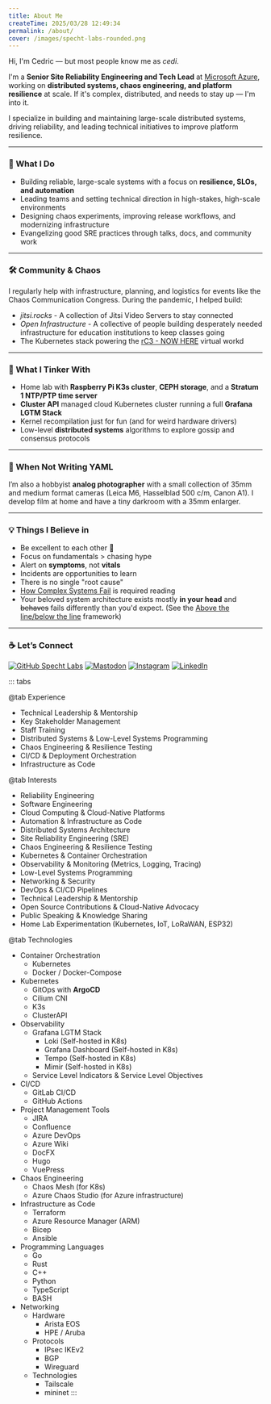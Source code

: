 ```yaml
---
title: About Me
createTime: 2025/03/28 12:49:34
permalink: /about/
cover: /images/specht-labs-rounded.png
---
```



Hi, I'm Cedric — but most people know me as *cedi*.

I'm a **Senior Site Reliability Engineering and Tech Lead** at [Microsoft Azure](https://github.com/microsoft), working on **distributed systems, chaos engineering, and platform resilience** at scale.
If it's complex, distributed, and needs to stay up — I'm into it.

I specialize in building and maintaining large-scale distributed systems, driving reliability, and leading technical initiatives to improve platform resilience.

<LinkCard title="Download CV" icon="pepicons-pencil:cv" href="/assets/CV_Cedric-Kienzler_2025.pdf"/>

---

### 🔧 What I Do

- Building reliable, large-scale systems with a focus on **resilience, SLOs, and automation**
- Leading teams and setting technical direction in high-stakes, high-scale environments
- Designing chaos experiments, improving release workflows, and modernizing infrastructure
- Evangelizing good SRE practices through talks, docs, and community work

---

### 🛠️ Community & Chaos

I regularly help with infrastructure, planning, and logistics for events like the Chaos Communication Congress.
During the pandemic, I helped build:

- *jitsi.rocks* - A collection of Jitsi Video Servers to stay connected
- *Open Infrastructure* - A collective of people building desperately needed infrastructure for education institutions to keep classes going
- The Kubernetes stack powering the [rC3 - NOW HERE](https://rc3.world/2021/) virtual workd

---

### 🧪 What I Tinker With

- Home lab with **Raspberry Pi K3s cluster**, **CEPH storage**, and a **Stratum 1 NTP/PTP time server**
- **Cluster API** managed cloud Kubernetes cluster running a full **Grafana LGTM Stack**
- Kernel recompilation just for fun (and for weird hardware drivers)
- Low-level **distributed systems** algorithms to explore gossip and consensus protocols

---

### 📸 When Not Writing YAML

I’m also a hobbyist **analog photographer** with a small collection of 35mm and medium format cameras (Leica M6, Hasselblad 500 c/m, Canon A1).
I develop film at home and have a tiny darkroom with a 35mm enlarger.

---

### 💡 Things I Believe in

- Be excellent to each other 🤝
- Focus on fundamentals > chasing hype
- Alert on **symptoms**, not **vitals**
- Incidents are opportunities to learn
- There is no single "root cause"
- [How Complex Systems Fail](https://how.complexsystems.fail) is required reading
- Your beloved system architecture exists mostly **in your head** and ~~behaves~~ fails differently than you'd expect. (See the [Above the line/below the line](https://snafucatchers.github.io/#2_3_The_above-the-line/below-the-line_framework) framework)

---

### ☕ Let’s Connect

[![GitHub Specht Labs](https://img.shields.io/badge/SpechtLabs-008080?style=for-the-badge&logo=github&logoColor=white)](https://github.com/specht-labs)
[![Mastodon](https://img.shields.io/badge/Mastodon-6364FF?style=for-the-badge&logo=mastodon&logoColor=white)](http://hachyderm.io/@cedi)
[![Instagram](https://img.shields.io/badge/Instagram-E4405F?style=for-the-badge&logo=instagram&logoColor=white)](https://instagram.com/c3di1)
[![LinkedIn](https://img.shields.io/badge/LinkedIn-0077B5?style=for-the-badge&logoColor=white)](https://www.linkedin.com/in/cekienzl)

::: tabs

@tab Experience

- Technical Leadership & Mentorship
- Key Stakeholder Management
- Staff Training
- Distributed Systems & Low-Level Systems Programming
- Chaos Engineering & Resilience Testing
- CI/CD & Deployment Orchestration
- Infrastructure as Code

@tab Interests

- Reliability Engineering
- Software Engineering
- Cloud Computing & Cloud-Native Platforms
- Automation & Infrastructure as Code
- Distributed Systems Architecture
- Site Reliability Engineering (SRE)
- Chaos Engineering & Resilience Testing
- Kubernetes & Container Orchestration
- Observability & Monitoring (Metrics, Logging, Tracing)
- Low-Level Systems Programming
- Networking & Security
- DevOps & CI/CD Pipelines
- Technical Leadership & Mentorship
- Open Source Contributions & Cloud-Native Advocacy
- Public Speaking & Knowledge Sharing
- Home Lab Experimentation (Kubernetes, IoT, LoRaWAN, ESP32)

@tab Technologies

- Container Orchestration
  - Kubernetes
  - Docker / Docker-Compose
- Kubernetes
  - GitOps with **ArgoCD**
  - Cilium CNI
  - K3s
  - ClusterAPI
- Observability
  - Grafana LGTM Stack
    - Loki (Self-hosted in K8s)
    - Grafana Dashboard (Self-hosted in K8s)
    - Tempo (Self-hosted in K8s)
    - Mimir (Self-hosted in K8s)
  - Service Level Indicators & Service Level Objectives
- CI/CD
  - GitLab CI/CD
  - GitHub Actions
- Project Management Tools
  - JIRA
  - Confluence
  - Azure DevOps
  - Azure Wiki
  - DocFX
  - Hugo
  - VuePress
- Chaos Engineering
  - Chaos Mesh (for K8s)
  - Azure Chaos Studio (for Azure infrastructure)
- Infrastructure as Code
  - Terraform
  - Azure Resource Manager (ARM)
  - Bicep
  - Ansible
- Programming Languages
  - Go
  - Rust
  - C++
  - Python
  - TypeScript
  - BASH
- Networking
  - Hardware
    - Arista EOS
    - HPE / Aruba
  - Protocols
    - IPsec IKEv2
    - BGP
    - Wireguard
  - Technologies
    - Tailscale
    - mininet
:::
